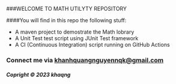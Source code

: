 ###WELCOME TO MATH UTILYTY REPOSITORY

####You will find in this repo the following stuff:

* A maven project to demostrate the Math lobrary
* A Unit Test test script using JUnit Test framework
* A CI (Continuous Integration) script running on GitHub Actions

### Connect me via khanhquangnguyennqk@gmail.com

##### Copright &#169; 2023 khaqng